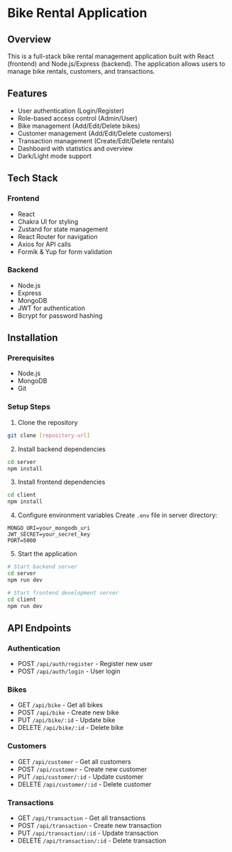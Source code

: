 # Bike Rental Application

## Overview

This is a full-stack bike rental management application built with React (frontend) and Node.js/Express (backend). The application allows users to manage bike rentals, customers, and transactions.

## Features

- User authentication (Login/Register)
- Role-based access control (Admin/User)
- Bike management (Add/Edit/Delete bikes)
- Customer management (Add/Edit/Delete customers)
- Transaction management (Create/Edit/Delete rentals)
- Dashboard with statistics and overview
- Dark/Light mode support

## Tech Stack

### Frontend

- React
- Chakra UI for styling
- Zustand for state management
- React Router for navigation
- Axios for API calls
- Formik & Yup for form validation

### Backend

- Node.js
- Express
- MongoDB
- JWT for authentication
- Bcrypt for password hashing

## Installation

### Prerequisites

- Node.js
- MongoDB
- Git

### Setup Steps

1. Clone the repository

```bash
git clone [repository-url]
```

2. Install backend dependencies

```bash
cd server
npm install
```

3. Install frontend dependencies

```bash
cd client
npm install
```

4. Configure environment variables
   Create `.env` file in server directory:

```
MONGO_URI=your_mongodb_uri
JWT_SECRET=your_secret_key
PORT=5000
```

5. Start the application

```bash
# Start backend server
cd server
npm run dev

# Start frontend development server
cd client
npm run dev
```

## API Endpoints

### Authentication

- POST `/api/auth/register` - Register new user
- POST `/api/auth/login` - User login

### Bikes

- GET `/api/bike` - Get all bikes
- POST `/api/bike` - Create new bike
- PUT `/api/bike/:id` - Update bike
- DELETE `/api/bike/:id` - Delete bike

### Customers

- GET `/api/customer` - Get all customers
- POST `/api/customer` - Create new customer
- PUT `/api/customer/:id` - Update customer
- DELETE `/api/customer/:id` - Delete customer

### Transactions

- GET `/api/transaction` - Get all transactions
- POST `/api/transaction` - Create new transaction
- PUT `/api/transaction/:id` - Update transaction
- DELETE `/api/transaction/:id` - Delete transaction
